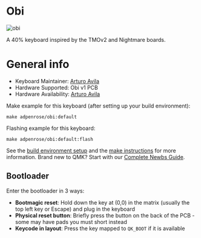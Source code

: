 # Obi

![obi](https://i.imgur.com/btQPol1.png)

A 40% keyboard inspired by the TMOv2 and Nightmare boards.

# General info

* Keyboard Maintainer: [Arturo Avila](https://github.com/ADPenrose)
* Hardware Supported: Obi v1 PCB
* Hardware Availability: [Arturo Avila](https://github.com/ADPenrose)

Make example for this keyboard (after setting up your build environment):

    make adpenrose/obi:default

Flashing example for this keyboard:

    make adpenrose/obi:default:flash

See the [build environment setup](https://docs.qmk.fm/#/getting_started_build_tools) and the [make instructions](https://docs.qmk.fm/#/getting_started_make_guide) for more information. Brand new to QMK? Start with our [Complete Newbs Guide](https://docs.qmk.fm/#/newbs).

## Bootloader

Enter the bootloader in 3 ways:

* **Bootmagic reset**: Hold down the key at (0,0) in the matrix (usually the top left key or Escape) and plug in the keyboard
* **Physical reset button**: Briefly press the button on the back of the PCB - some may have pads you must short instead
* **Keycode in layout**: Press the key mapped to `QK_BOOT` if it is available
